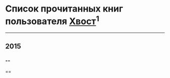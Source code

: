 # Список прочитанных книг пользователя [Хвост](http://www.facebook.com/100003324459626)<sup>1</sup>
---

## 2015

### --
==



